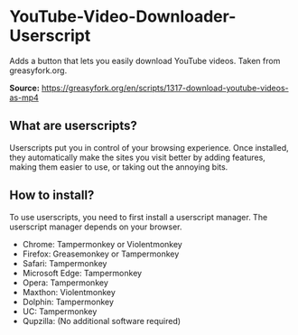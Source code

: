 # YouTube-Video-Downloader-Userscript
Adds a button that lets you easily download YouTube videos. Taken from greasyfork.org.

**Source:** https://greasyfork.org/en/scripts/1317-download-youtube-videos-as-mp4

## What are userscripts?
Userscripts put you in control of your browsing experience. Once installed, they automatically make the sites you visit better by adding features, making them easier to use, or taking out the annoying bits.

## How to install?
To use userscripts, you need to first install a userscript manager. The userscript manager depends on your browser.

* Chrome: Tampermonkey or Violentmonkey
* Firefox: Greasemonkey or Tampermonkey
* Safari: Tampermonkey
* Microsoft Edge: Tampermonkey
* Opera: Tampermonkey
* Maxthon: Violentmonkey
* Dolphin: Tampermonkey
* UC: Tampermonkey
* Qupzilla: (No additional software required)
